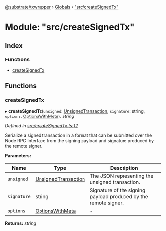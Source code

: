 [@substrate/txwrapper](../README.md) › [Globals](../globals.md) › ["src/createSignedTx"](_src_createsignedtx_.md)

# Module: "src/createSignedTx"

## Index

### Functions

* [createSignedTx](_src_createsignedtx_.md#createsignedtx)

## Functions

###  createSignedTx

▸ **createSignedTx**(`unsigned`: [UnsignedTransaction](../interfaces/_src_util_types_.unsignedtransaction.md), `signature`: string, `options`: [OptionsWithMeta](../interfaces/_src_util_types_.optionswithmeta.md)): *string*

*Defined in [src/createSignedTx.ts:12](https://github.com/paritytech/txwrapper/blob/7ad8b09/src/createSignedTx.ts#L12)*

Serialize a signed transaction in a format that can be submitted over the
Node RPC Interface from the signing payload and signature produced by the
remote signer.

**Parameters:**

Name | Type | Description |
------ | ------ | ------ |
`unsigned` | [UnsignedTransaction](../interfaces/_src_util_types_.unsignedtransaction.md) | The JSON representing the unsigned transaction. |
`signature` | string | Signature of the signing payload produced by the remote signer.  |
`options` | [OptionsWithMeta](../interfaces/_src_util_types_.optionswithmeta.md) | - |

**Returns:** *string*
